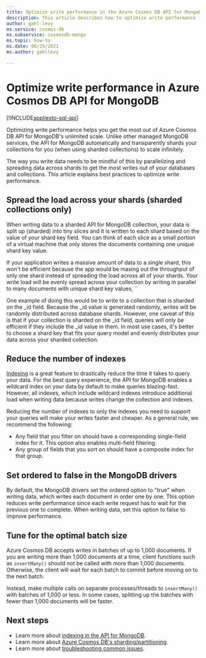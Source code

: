 ```yaml
---
title: Optimize write performance in the Azure Cosmos DB API for MongoDB
description: This article describes how to optimize write performance in the Azure Cosmos DB API for MongoDB to get the most throughput possible for the lowest cost. 
author: gahl-levy
ms.service: cosmos-db
ms.subservice: cosmosdb-mongo
ms.topic: how-to
ms.date: 06/25/2021
ms.author: gahllevy

---
```


# Optimize write performance in Azure Cosmos DB API for MongoDB
[!INCLUDE[appliesto-sql-api](../includes/appliesto-mongodb-api.md)]

Optimizing write performance helps you get the most out of Azure Cosmos DB API for MongoDB's unlimited scale. Unlike other managed MongoDB services, the API for MongoDB automatically and transparently shards your collections for you (when using sharded collections) to scale infinitely. 

The way you write data needs to be mindful of this by parallelizing and spreading data across shards to get the most writes out of your databases and collections. This article explains best practices to optimize write performance.

## Spread the load across your shards (sharded collections only)
When writing data to a sharded API for MongoDB collection, your data is split up (sharded) into tiny slices and it is written to each shard based on the value of your shard key field. You can think of each slice as a small portion of a virtual machine that only stores the documents containing one unique shard key value. 

If your application writes a massive amount of data to a single shard, this won't be efficient because the app would be maxing out the throughput of only one shard instead of spreading the load across all of your shards. Your write load will be evenly spread across your collection by writing in parallel to many documents with unique shard key values,
``


One example of doing this would be to write to a collection that is sharded on the _id field. Because the _id value is generated randomly, writes will be randomly distributed across database shards. However, one caveat of this is that if your collection is sharded on the _id field, queries will only be efficient if they include the _id value in them. In most use cases, it's better to choose a shard key that fits your query model and evenly distributes your data across your sharded collection. 

## Reduce the number of indexes
[Indexing](../mongodb-indexing.md) is a great feature to drastically reduce the time it takes to query your data. For the best query experience, the API for MongoDB enables a wildcard index on your data by default to make queries blazing-fast. However, all indexes, which include wildcard indexes introduce additional load when writing data because writes change the collection and indexes. 

Reducing the number of indexes to only the indexes you need to support your queries will make your writes faster and cheaper. As a general rule, we recommend the following:

* Any field that you filter on should have a corresponding single-field index for it. This option also enables multi-field filtering.
* Any group of fields that you sort on should have a composite index for that group. 

## Set ordered to false in the MongoDB drivers
By default, the MongoDB drivers set the ordered option to "true" when writing data, which writes each document in order one by one. This option reduces write performance since each write request has to wait for the previous one to complete. When writing data, set this option to false to improve performance. 

## Tune for the optimal batch size
Azure Cosmos DB accepts writes in batches of up to 1,000 documents. If you are writing more than 1,000 documents at a time, client functions such as `insertMany()` should not be called with more than 1,000 documents. Otherwise, the client will wait for each batch to commit before moving on to the next batch. 

Instead, make multiple calls on separate processes/threads to `insertMany()` with batches of 1,000 or less. In some cases, splitting up the batches with fewer than 1,000 documents will be faster.



## Next steps

* Learn more about [indexing in the API for MongoDB](../mongodb-indexing.md).
* Learn more about [Azure Cosmos DB's sharding/partitioning](../partitioning-overview.md).
* Learn more about [troubleshooting common issues](../mongodb-troubleshoot.md).

